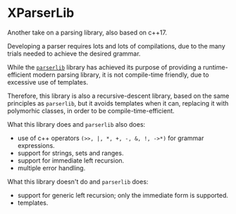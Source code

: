 # XParserLib

Another take on a parsing library, also based on c++17.

Developing a parser requires lots and lots of compilations, due to the many trials needed to achieve the desired grammar.

While the [`parserlib`](https://github.com/axilmar/parserlib) library has achieved its purpose of providing a runtime-efficient modern parsing library, it is not compile-time friendly, due to excessive use of templates. 

Therefore, this library is also a recursive-descent library, based on the same principles as `parserlib`, but it avoids templates when it can, replacing it with polymorhic classes, in order to be compile-time-efficient.

What this library does and `parserlib` also does:

- use of c++ operators `(>>, |, *, +, -, &, !, ->*)` for grammar expressions.
- support for strings, sets and ranges.
- support for immediate left recursion.
- multiple error handling.

What this library doesn't do and `parserlib` does:

- support for generic left recursion; only the immediate form is supported.
- templates.

